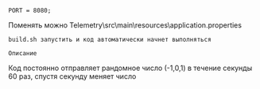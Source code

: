 ````
PORT = 8080;
````
Поменять можно Telemetry\src\main\resources\application.properties

````
build.sh запустить и код автоматически начнет выполняться
````
````
Описание
````
Код постоянно отправляет рандомное число (-1,0,1) в течение секунды 60 раз, спустя секунду меняет число 